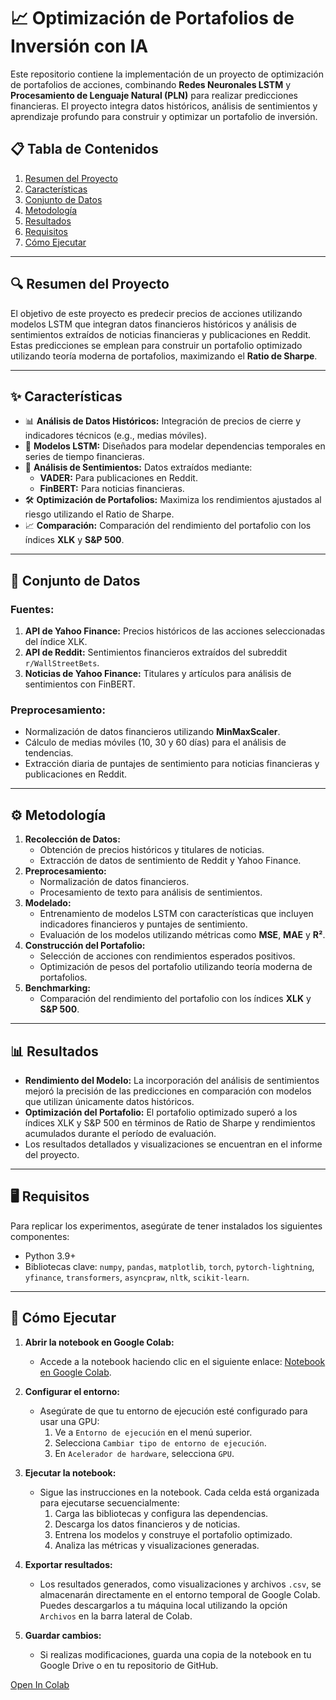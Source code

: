 # 📈 Optimización de Portafolios de Inversión con IA

Este repositorio contiene la implementación de un proyecto de optimización de portafolios de acciones, combinando **Redes Neuronales LSTM** y **Procesamiento de Lenguaje Natural (PLN)** para realizar predicciones financieras. El proyecto integra datos históricos, análisis de sentimientos y aprendizaje profundo para construir y optimizar un portafolio de inversión.

## 📋 Tabla de Contenidos
1. [Resumen del Proyecto](#resumen-del-proyecto)
2. [Características](#características)
3. [Conjunto de Datos](#conjunto-de-datos)
4. [Metodología](#metodología)
5. [Resultados](#resultados)
6. [Requisitos](#requisitos)
7. [Cómo Ejecutar](#cómo-ejecutar)

---

## 🔍 Resumen del Proyecto
El objetivo de este proyecto es predecir precios de acciones utilizando modelos LSTM que integran datos financieros históricos y análisis de sentimientos extraídos de noticias financieras y publicaciones en Reddit. Estas predicciones se emplean para construir un portafolio optimizado utilizando teoría moderna de portafolios, maximizando el **Ratio de Sharpe**.

---

## ✨ Características
- 📊 **Análisis de Datos Históricos:** Integración de precios de cierre y indicadores técnicos (e.g., medias móviles).
- 🧠 **Modelos LSTM:** Diseñados para modelar dependencias temporales en series de tiempo financieras.
- 📰 **Análisis de Sentimientos:** Datos extraídos mediante:
  - **VADER:** Para publicaciones en Reddit.
  - **FinBERT:** Para noticias financieras.
- 🛠 **Optimización de Portafolios:** Maximiza los rendimientos ajustados al riesgo utilizando el Ratio de Sharpe.
- 📈 **Comparación:** Comparación del rendimiento del portafolio con los índices **XLK** y **S&P 500**.

---

## 📂 Conjunto de Datos
### Fuentes:
1. **API de Yahoo Finance:** Precios históricos de las acciones seleccionadas del índice XLK.
2. **API de Reddit:** Sentimientos financieros extraídos del subreddit `r/WallStreetBets`.
3. **Noticias de Yahoo Finance:** Titulares y artículos para análisis de sentimientos con FinBERT.

### Preprocesamiento:
- Normalización de datos financieros utilizando **MinMaxScaler**.
- Cálculo de medias móviles (10, 30 y 60 días) para el análisis de tendencias.
- Extracción diaria de puntajes de sentimiento para noticias financieras y publicaciones en Reddit.

---

## ⚙️ Metodología
1. **Recolección de Datos:**
   - Obtención de precios históricos y titulares de noticias.
   - Extracción de datos de sentimiento de Reddit y Yahoo Finance.
2. **Preprocesamiento:**
   - Normalización de datos financieros.
   - Procesamiento de texto para análisis de sentimientos.
3. **Modelado:**
   - Entrenamiento de modelos LSTM con características que incluyen indicadores financieros y puntajes de sentimiento.
   - Evaluación de los modelos utilizando métricas como **MSE**, **MAE** y **R²**.
4. **Construcción del Portafolio:**
   - Selección de acciones con rendimientos esperados positivos.
   - Optimización de pesos del portafolio utilizando teoría moderna de portafolios.
5. **Benchmarking:**
   - Comparación del rendimiento del portafolio con los índices **XLK** y **S&P 500**.

---

## 📊 Resultados
- **Rendimiento del Modelo:** La incorporación del análisis de sentimientos mejoró la precisión de las predicciones en comparación con modelos que utilizan únicamente datos históricos.
- **Optimización del Portafolio:** El portafolio optimizado superó a los índices XLK y S&P 500 en términos de Ratio de Sharpe y rendimientos acumulados durante el período de evaluación.
- Los resultados detallados y visualizaciones se encuentran en el informe del proyecto.

---

## 🖥 Requisitos
Para replicar los experimentos, asegúrate de tener instalados los siguientes componentes:
- Python 3.9+
- Bibliotecas clave: `numpy`, `pandas`, `matplotlib`, `torch`, `pytorch-lightning`, `yfinance`, `transformers`, `asyncpraw`, `nltk`, `scikit-learn`.

---

## 🚀 Cómo Ejecutar
1. **Abrir la notebook en Google Colab:**
   - Accede a la notebook haciendo clic en el siguiente enlace: [Notebook en Google Colab](URL_DE_LA_NOTEBOOK).

2. **Configurar el entorno:**
   - Asegúrate de que tu entorno de ejecución esté configurado para usar una GPU:
     1. Ve a `Entorno de ejecución` en el menú superior.
     2. Selecciona `Cambiar tipo de entorno de ejecución`.
     3. En `Acelerador de hardware`, selecciona `GPU`.

3. **Ejecutar la notebook:**
   - Sigue las instrucciones en la notebook. Cada celda está organizada para ejecutarse secuencialmente:
     1. Carga las bibliotecas y configura las dependencias.
     2. Descarga los datos financieros y de noticias.
     3. Entrena los modelos y construye el portafolio optimizado.
     4. Analiza las métricas y visualizaciones generadas.

4. **Exportar resultados:**
   - Los resultados generados, como visualizaciones y archivos `.csv`, se almacenarán directamente en el entorno temporal de Google Colab. Puedes descargarlos a tu máquina local utilizando la opción `Archivos` en la barra lateral de Colab.

5. **Guardar cambios:**
   - Si realizas modificaciones, guarda una copia de la notebook en tu Google Drive o en tu repositorio de GitHub.

[Open In Colab](https://colab.research.google.com/drive/1vT70eSgPK2_vKaUR1k2bAAgP7fEzjs4R?usp=sharing)
